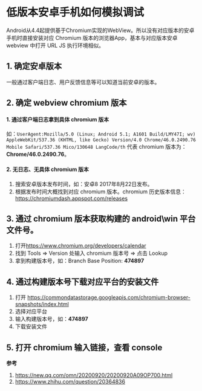 <!--
 * @Author: monai
 * @Date: 2021-12-07 15:23:38
 * @LastEditors: monai
 * @LastEditTime: 2021-12-07 16:39:36
-->
# 低版本安卓手机如何模拟调试
Android从4.4起提供基于Chromium实现的WebView。所以没有对应版本的安卓手机时直接安装对应 Chromium 版本的浏览器App，基本与对应版本安卓 webview 中打开 URL JS 执行环境相似。

## 1. 确定安卓版本
一般通过客户端日志、用户反馈信息等可以知道当前安卓的版本。

## 2. 确定 webview chromium 版本
#### 1. 通过客户端日志拿到具体 chromium 版本
如：`UserAgent:Mozilla/5.0 (Linux; Android 5.1; A1601 Build/LMY47I; wv) AppleWebKit/537.36 (KHTML, like Gecko) Version/4.0 Chrome/46.0.2490.76 Mobile Safari/537.36 Mico/130648 LangCode/th` 代表 chromium 版本为：**Chrome/46.0.2490.76**。

#### 2. 无日志、无具体 chromium 版本
1. 搜索安卓版本发布时间，如：安卓8 2017年8月22日发布。
2. 根据发布时间大概找到对应 chromium 版本。chromium 历史版本信息：<https://chromiumdash.appspot.com/releases>

## 3. 通过 chromium 版本获取构建的 android\win 平台文件号。
1. 打开<https://www.chromium.org/developers/calendar>
2. 找到 Tools => Version 处输入 chromium 版本号 => 点击 Lookup
3. 拿到构建版本号，如：Branch Base Position: **474897**

## 4. 通过构建版本号下载对应平台的安装文件
1. 打开 <https://commondatastorage.googleapis.com/chromium-browser-snapshots/index.html>
2. 选择对应平台
3. 输入构建版本号，如：**474897**
4. 下载安装文件

## 5. 打开 chromium 输入链接，查看 console


**参考**
1. <https://new.qq.com/omn/20200920/20200920A09OP700.html>
2. <https://www.zhihu.com/question/20364836>